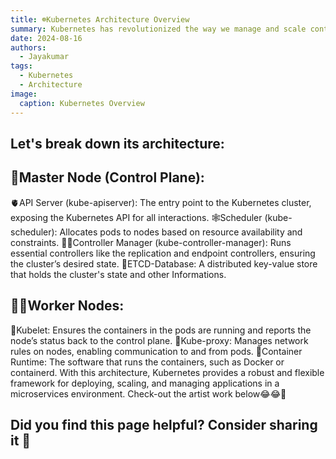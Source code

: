 ```yaml
---
title: ☸️Kubernetes Architecture Overview
summary: Kubernetes has revolutionized the way we manage and scale containerized applications. 
date: 2024-08-16
authors:
  - Jayakumar
tags:
  - Kubernetes
  - Architecture
image:
  caption: Kubernetes Overview
---
```


## Let's break down its architecture:

## 🚀Master Node (Control Plane):

🫀API Server (kube-apiserver): The entry point to the Kubernetes cluster, exposing the Kubernetes API for all interactions.
🕸️Scheduler (kube-scheduler): Allocates pods to nodes based on resource availability and constraints.
👩‍🔧Controller Manager (kube-controller-manager): Runs essential controllers like the replication and endpoint controllers, ensuring the cluster’s desired state.
🧠ETCD-Database: A distributed key-value store that holds the cluster's state and other Informations.


## 💪💪Worker Nodes:

🧟Kubelet: Ensures the containers in the pods are running and reports the node’s status back to the control plane.
💬Kube-proxy: Manages network rules on nodes, enabling communication to and from pods.
🐳Container Runtime: The software that runs the containers, such as Docker or containerd.
With this architecture, Kubernetes provides a robust and flexible framework for deploying, scaling, and managing applications in a microservices environment.
Check-out the artist work below😂😂🙌


## Did you find this page helpful? Consider sharing it 🙌

